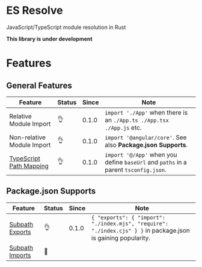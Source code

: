 # ES Resolve

JavaScript/TypeScript module resolution in Rust

**This library is under development**

# Features

## General Features

| Feature | Status | Since  | Note |
|---|---|---|---|
| Relative Module Import | 👌 | 0.1.0 | `import './App'` when there is an `./App.ts ./App.tsx ./App.js` etc.
| Non-relative Module Import | 👌 | 0.1.0 | `import '@angular/core'`. See also **Package.json Supports**.
| [TypeScript Path Mapping](https://www.typescriptlang.org/docs/handbook/module-resolution.html#path-mapping) | 👌 | 0.1.0 | `import '@/App'` when you define `baseUrl` and `paths` in a parent `tsconfig.json`.

## Package.json Supports

| Feature | Status | Since  | Note |
|---|---|---|---|
| [Subpath Exports](https://nodejs.org/api/packages.html#subpath-exports) | 👌 | 0.1.0 | `{ "exports": { "import": "./index.mjs", "require": "./index.cjs" } }` in package.json is gaining popularity.
| [Subpath Imports](https://nodejs.org/api/packages.html#subpath-imports) | 👷 |  | 

